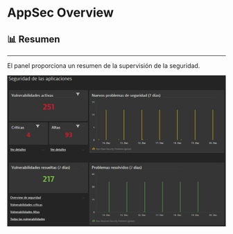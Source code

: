 # AppSec Overview

## 📊 Resumen
_____________________
El panel proporciona un resumen de la supervisión de la seguridad.

![appsec-pt-1](https://raw.githubusercontent.com/br-se/poc-dashboards/main/images/appsec-es-1.png)